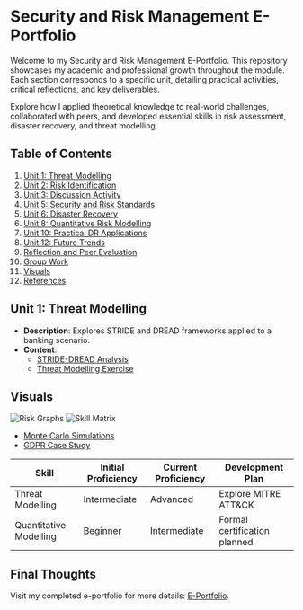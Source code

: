 # Security and Risk Management E-Portfolio

Welcome to my Security and Risk Management E-Portfolio. This repository showcases my academic and professional growth throughout the module. Each section corresponds to a specific unit, detailing practical activities, critical reflections, and key deliverables.

Explore how I applied theoretical knowledge to real-world challenges, collaborated with peers, and developed essential skills in risk assessment, disaster recovery, and threat modelling.



## Table of Contents
1. [Unit 1: Threat Modelling](#unit-1-threat-modelling)
2. [Unit 2: Risk Identification](#unit-2-risk-identification)
3. [Unit 3: Discussion Activity](#unit-3-discussion-activity)
4. [Unit 5: Security and Risk Standards](#unit-5-security-and-risk-standards)
5. [Unit 6: Disaster Recovery](#unit-6-disaster-recovery)
6. [Unit 8: Quantitative Risk Modelling](#unit-8-quantitative-risk-modelling)
7. [Unit 10: Practical DR Applications](#unit-10-practical-dr-applications)
8. [Unit 12: Future Trends](#unit-12-future-trends)
9. [Reflection and Peer Evaluation](#reflection-and-peer-evaluation)
10. [Group Work](#group-work)
11. [Visuals](#visuals)
12. [References](#references)

## Unit 1: Threat Modelling
- **Description**: Explores STRIDE and DREAD frameworks applied to a banking scenario.
- **Content**:
  - [STRIDE-DREAD Analysis](Unit1-Threat-Modelling/STRIDE-DREAD-Analysis.md)
  - [Threat Modelling Exercise](Unit1-Threat-Modelling/Threat-Modelling-Exercise.pptx)

## Visuals
![Risk Graphs](Visuals/Risk-Graphs.png)
![Skill Matrix](Visuals/Skill-Matrix.png)



- [Monte Carlo Simulations](Unit8-Quantitative-Risk-Modelling/Monte-Carlo-Simulations.md)
- [GDPR Case Study](Unit5-Security-and-Risk-Standards/GDPR-Case-Study.md)

| Skill                  | Initial Proficiency | Current Proficiency | Development Plan             |
| ---------------------- | ------------------- | ------------------- | ---------------------------- |
| Threat Modelling       | Intermediate        | Advanced            | Explore MITRE ATT&CK         |
| Quantitative Modelling | Beginner            | Intermediate        | Formal certification planned |

## Final Thoughts
Visit my completed e-portfolio for more details: [E-Portfolio](https://mc24887.github.io/mc24887-Reflective-Piece-for-E-Portfolio/).
